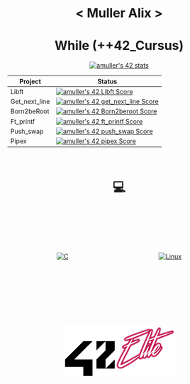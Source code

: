 <h1 align="center">< Muller Alix ></h1>

<h1 align="center">While  (++42_Cursus)</h1>

<div align="center">

[![amuller's 42 stats](https://badge42.vercel.app/api/v2/clb89388900490gk4b4t4wgwm/stats?cursusId=21&coalitionId=48)](https://github.com/JaeSeoKim/badge42)
</div>

<div align="center">
  
|  **Project**   |  **Status**  |              
|---------------------------------------------|---------------------------|
Libft | [![amuller's 42 Libft Score](https://badge42.vercel.app/api/v2/clb89388900490gk4b4t4wgwm/project/2868490)](https://github.com/JaeSeoKim/badge42) |
Get_next_line | [![amuller's 42 get_next_line Score](https://badge42.vercel.app/api/v2/clb89388900490gk4b4t4wgwm/project/2872727)](https://github.com/JaeSeoKim/badge42) |
Born2beRoot | [![amuller's 42 Born2beroot Score](https://badge42.vercel.app/api/v2/clb89388900490gk4b4t4wgwm/project/2876481)](https://github.com/JaeSeoKim/badge42) |
Ft_printf | [![amuller's 42 ft_printf Score](https://badge42.vercel.app/api/v2/clb89388900490gk4b4t4wgwm/project/2881974)](https://github.com/JaeSeoKim/badge42) |
Push_swap | [![amuller's 42 push_swap Score](https://badge42.vercel.app/api/v2/clb89388900490gk4b4t4wgwm/project/2890459)](https://github.com/JaeSeoKim/badge42) |
Pipex | [![amuller's 42 pipex Score](https://badge42.vercel.app/api/v2/clb89388900490gk4b4t4wgwm/project/2900517)](https://github.com/JaeSeoKim/badge42) |

</div>

<br>
<h1 align="center"> 💻</h1>
<div align="center">  
<a href="https://www.cprogramming.com/" target="_blank"><img style="margin: 100px" src="https://profilinator.rishav.dev/skills-assets/c-original.svg" alt="C" height="75" /></a>  
<a href="https://www.linux.org/" target="_blank"><img style="margin: 100px" src="https://profilinator.rishav.dev/skills-assets/linux-original.svg" alt="Linux" height="75" /></a>  
</div>
<br>
<br>

<p align="center">
<img src="https://github.com/lorenzoedoardofrancesco/lorenzoedoardofrancesco/blob/main/42Elite.png" width="50%" height="50%">
</p>
